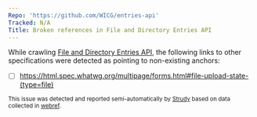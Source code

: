```yaml
---
Repo: 'https://github.com/WICG/entries-api'
Tracked: N/A
Title: Broken references in File and Directory Entries API
---
```


While crawling [File and Directory Entries API](https://wicg.github.io/entries-api/), the following links to other specifications were detected as pointing to non-existing anchors:
* [ ] https://html.spec.whatwg.org/multipage/forms.html#file-upload-state-(type=file)

<sub>This issue was detected and reported semi-automatically by [Strudy](https://github.com/w3c/strudy/) based on data collected in [webref](https://github.com/w3c/webref/).</sub>
